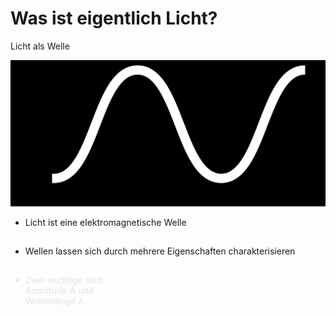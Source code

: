 # Was ist eigentlich Licht?
Licht als Welle

<div class="grid grid-cols-3 justify-center justify-items-center items-center min-h-100">
  <div class="col-span-2 self-center">
    <img src="/images/wav_ohne.png" class="max-h-60 shadow-xl" />
  </div>
  <div class="list ml-5">

  <div>

  * Licht ist eine elektromagnetische Welle <br/>

  </div>
  <div>

  * Wellen lassen sich durch mehrere Eigenschaften charakterisieren
  
  </div>
  <div class="not-active">

  * Zwei wichtige sind: <br/> Amplitude $A$ und <br/> Wellenlänge $\lambda$
  
  </div>
  </div>
</div>

<style>

  .list li{
    margin-bottom: 1.8rem !important;
  }
  .not-active {
  opacity: 0.1 !important;
  }
</style>